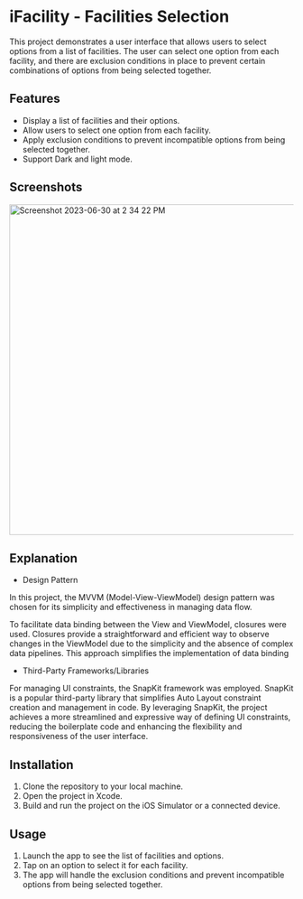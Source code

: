 
# iFacility - Facilities Selection

This project demonstrates a user interface that allows users to select options from a list of facilities. The user can select one option from each facility, and there are exclusion conditions in place to prevent certain combinations of options from being selected together.

## Features

- Display a list of facilities and their options.
- Allow users to select one option from each facility.
- Apply exclusion conditions to prevent incompatible options from being selected together.
- Support Dark and light mode.

## Screenshots 

<img width="586" alt="Screenshot 2023-06-30 at 2 34 22 PM" src="https://github.com/jameelshehadeh/iFacility/assets/24472126/108c42bb-50cb-4fbb-b3c4-46be15769f4f">

## Explanation 

- Design Pattern

In this project, the MVVM (Model-View-ViewModel) design pattern was chosen for its simplicity and effectiveness in managing data flow.

To facilitate data binding between the View and ViewModel, closures were used. Closures provide a straightforward and efficient way to observe changes in the ViewModel due to the simplicity and the absence of complex data pipelines. This approach simplifies the implementation of data binding

- Third-Party Frameworks/Libraries

For managing UI constraints, the SnapKit framework was employed. SnapKit is a popular third-party library that simplifies Auto Layout constraint creation and management in code. By leveraging SnapKit, the project achieves a more streamlined and expressive way of defining UI constraints, reducing the boilerplate code and enhancing the flexibility and responsiveness of the user interface.


## Installation

1. Clone the repository to your local machine.
2. Open the project in Xcode.
3. Build and run the project on the iOS Simulator or a connected device.

## Usage

1. Launch the app to see the list of facilities and options.
2. Tap on an option to select it for each facility.
3. The app will handle the exclusion conditions and prevent incompatible options from being selected together.

